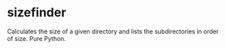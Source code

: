 # sizefinder
Calculates the size of a given directory and lists the subdirectories in order of size. Pure Python.
